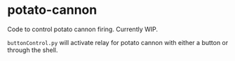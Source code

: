 # potato-cannon
Code to control potato cannon firing. Currently WIP. 

`buttonControl.py` will activate relay for potato cannon with either a button or through the shell.

